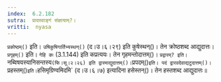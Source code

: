 ```yaml
---
index:  6.2.182
sutra:  प्रादस्वाङ्गं संज्ञायाम्?।
vritti:  nyasa
---
```


`प्रकोष्ठम्()` इति। `उषिकुषिगार्तिभ्यस्थन्()` (द।उ।६।२९) इति कुषेस्थन्()। तेन क्रोष्ठशब्द आद्युदात्तः। `प्रगृहम्()` इति। `गेहि कः` (3.1.144) इति कप्रत्ययः। तेन गृहमन्तोदात्तम्()। `प्रद्वारम्? इति। `नब्विषयस्यानिसन्तस्य` (फि।सू।२।२६) इति द्वारमाद्युदात्तम्()। `प्रपदम्()` इति। पदं द्वारवदेवाद्यटुदात्तम्()। `प्रहस्तम्()` इति। `हसिमृग्रिण्वमिदमि` (द।उ।६।७) इत्यादिना हसेस्तन्()। तेन हस्तशब्द आद्युदात्तः॥
